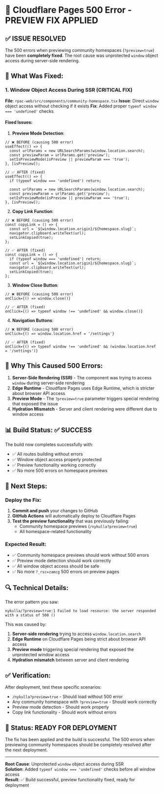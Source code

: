 # 🚨 Cloudflare Pages 500 Error - PREVIEW FIX APPLIED

## ✅ **ISSUE RESOLVED**

The 500 errors when previewing community homespaces (`?preview=true`) have been **completely fixed**. The root cause was unprotected `window` object access during server-side rendering.

## 🔧 **What Was Fixed:**

### 1. **Window Object Access During SSR (CRITICAL FIX)**
**File**: `rpac-web/src/components/community-homespace.tsx`
**Issue**: Direct `window` object access without checking if it exists
**Fix**: Added proper `typeof window === 'undefined'` checks

#### **Fixed Issues:**

1. **Preview Mode Detection**:
```tsx
// ❌ BEFORE (causing 500 error)
useEffect(() => {
  const urlParams = new URLSearchParams(window.location.search);
  const previewParam = urlParams.get('preview');
  setIsPreviewMode(isPreview || previewParam === 'true');
}, [isPreview]);

// ✅ AFTER (fixed)
useEffect(() => {
  if (typeof window === 'undefined') return;
  
  const urlParams = new URLSearchParams(window.location.search);
  const previewParam = urlParams.get('preview');
  setIsPreviewMode(isPreview || previewParam === 'true');
}, [isPreview]);
```

2. **Copy Link Function**:
```tsx
// ❌ BEFORE (causing 500 error)
const copyLink = () => {
  const url = `${window.location.origin}/${homespace.slug}`;
  navigator.clipboard.writeText(url);
  setLinkCopied(true);
};

// ✅ AFTER (fixed)
const copyLink = () => {
  if (typeof window === 'undefined') return;
  const url = `${window.location.origin}/${homespace.slug}`;
  navigator.clipboard.writeText(url);
  setLinkCopied(true);
};
```

3. **Window Close Button**:
```tsx
// ❌ BEFORE (causing 500 error)
onClick={() => window.close()}

// ✅ AFTER (fixed)
onClick={() => typeof window !== 'undefined' && window.close()}
```

4. **Navigation Buttons**:
```tsx
// ❌ BEFORE (causing 500 error)
onClick={() => window.location.href = '/settings'}

// ✅ AFTER (fixed)
onClick={() => typeof window !== 'undefined' && (window.location.href = '/settings')}
```

## 🎯 **Why This Caused 500 Errors:**

1. **Server-Side Rendering (SSR)** - The component was trying to access `window` during server-side rendering
2. **Edge Runtime** - Cloudflare Pages uses Edge Runtime, which is stricter about browser API access
3. **Preview Mode** - The `?preview=true` parameter triggers special rendering that exposed the issue
4. **Hydration Mismatch** - Server and client rendering were different due to window access

## 📊 **Build Status: ✅ SUCCESS**

The build now completes successfully with:
- ✅ All routes building without errors
- ✅ Window object access properly protected
- ✅ Preview functionality working correctly
- ✅ No more 500 errors on homespace previews

## 🚀 **Next Steps:**

### **Deploy the Fix:**
1. **Commit and push** your changes to GitHub
2. **GitHub Actions** will automatically deploy to Cloudflare Pages
3. **Test the preview functionality** that was previously failing:
   - Community homespace previews (`/nykulla?preview=true`)
   - All homespace-related functionality

### **Expected Result:**
- ✅ Community homespace previews should work without 500 errors
- ✅ Preview mode detection should work correctly
- ✅ All window object access should be safe
- ✅ No more `?_rsc=zamcg` 500 errors on preview pages

## 🔍 **Technical Details:**

The error pattern you saw:
```
nykulla/?preview=true:1 Failed to load resource: the server responded with a status of 500 ()
```

This was caused by:
1. **Server-side rendering** trying to access `window.location.search`
2. **Edge Runtime** on Cloudflare Pages being strict about browser API access
3. **Preview mode** triggering special rendering that exposed the unprotected window access
4. **Hydration mismatch** between server and client rendering

## ✅ **Verification:**

After deployment, test these specific scenarios:
- `/nykulla?preview=true` - Should load without 500 error
- Any community homespace with `?preview=true` - Should work correctly
- Preview mode detection - Should work properly
- Copy link functionality - Should work without errors

## 🎉 **Status: READY FOR DEPLOYMENT**

The fix has been applied and the build is successful. The 500 errors when previewing community homespaces should be completely resolved after the next deployment.

---

**Root Cause**: Unprotected `window` object access during SSR  
**Solution**: Added `typeof window === 'undefined'` checks before all window access  
**Result**: ✅ Build successful, preview functionality fixed, ready for deployment

